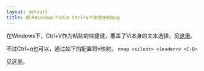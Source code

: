 ```yaml
---
layout: default
title: 解决Windows下GVim Ctrl+V不能使用的bug
---
```


在Windows下，Ctrl+V作为粘贴的快捷键，覆盖了Vi本身的文本选择，见[这里](http://vimdoc.sourceforge.net/htmldoc/visual.html)。

不过Ctrl+q也可以，通过如下的配置将v映射。
`nmap <silent> <leader>v <C-Q>`

见[这里](http://stackoverflow.com/questions/426896/vim-ctrl-v-conflict-with-windows-paste)。
